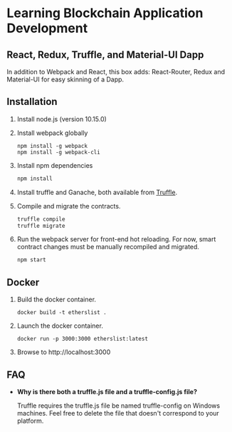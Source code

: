 # Learning Blockchain Application Development

## React, Redux, Truffle, and Material-UI Dapp

In addition to Webpack and React, this box adds: React-Router, Redux and Material-UI for easy skinning of a Dapp.

## Installation

1. Install node.js (version 10.15.0)

1. Install webpack globally
    ```
    npm install -g webpack
    npm install -g webpack-cli
    ```

1. Install npm dependencies
   ```javascript
   npm install
   ```

1. Install truffle and Ganache, both available from [Truffle](https://truffleframework.com/).

1. Compile and migrate the contracts.
    ```javascript
    truffle compile
    truffle migrate
    ```

1. Run the webpack server for front-end hot reloading. For now, smart contract changes must be manually recompiled and migrated.
    ```javascript
    npm start
    ```

## Docker

1. Build the docker container.
    ```
    docker build -t etherslist .
    ```

1. Launch the docker container.
    ```
    docker run -p 3000:3000 etherslist:latest
    ```

1. Browse to http://localhost:3000

## FAQ

* __Why is there both a truffle.js file and a truffle-config.js file?__

    Truffle requires the truffle.js file be named truffle-config on Windows machines. Feel free to delete the file that doesn't correspond to your platform.
